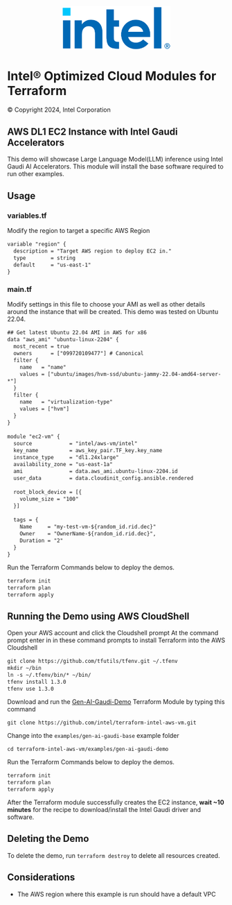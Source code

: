 <p align="center">
  <img src="https://github.com/intel/terraform-intel-aws-vm/blob/main/images/logo-classicblue-800px.png?raw=true" alt="Intel Logo" width="250"/>
</p>

# Intel® Optimized Cloud Modules for Terraform

© Copyright 2024, Intel Corporation

## AWS DL1 EC2 Instance with Intel Gaudi Accelerators

This demo will showcase Large Language Model(LLM) inference using Intel Gaudi AI Accelerators. This module will install the base software required to run other examples.

## Usage

### variables.tf

Modify the region to target a specific AWS Region

```hcl
variable "region" {
  description = "Target AWS region to deploy EC2 in."
  type        = string
  default     = "us-east-1"
}
```

### main.tf

Modify settings in this file to choose your AMI as well as other details around the instance that will be created. This demo was tested on Ubuntu 22.04.

```hcl
## Get latest Ubuntu 22.04 AMI in AWS for x86
data "aws_ami" "ubuntu-linux-2204" {
  most_recent = true
  owners      = ["099720109477"] # Canonical
  filter {
    name   = "name"
    values = ["ubuntu/images/hvm-ssd/ubuntu-jammy-22.04-amd64-server-*"]
  }
  filter {
    name   = "virtualization-type"
    values = ["hvm"]
  }
}

module "ec2-vm" {
  source            = "intel/aws-vm/intel"
  key_name          = aws_key_pair.TF_key.key_name
  instance_type     = "dl1.24xlarge"
  availability_zone = "us-east-1a"
  ami               = data.aws_ami.ubuntu-linux-2204.id
  user_data         = data.cloudinit_config.ansible.rendered

  root_block_device = [{
    volume_size = "100"
  }]

  tags = {
    Name     = "my-test-vm-${random_id.rid.dec}"
    Owner    = "OwnerName-${random_id.rid.dec}",
    Duration = "2"
  }
}
```

Run the Terraform Commands below to deploy the demos.

```Shell
terraform init
terraform plan
terraform apply
```

## Running the Demo using AWS CloudShell

Open your AWS account and click the Cloudshell prompt
At the command prompt enter in in these command prompts to install Terraform into the AWS Cloudshell

```Shell
git clone https://github.com/tfutils/tfenv.git ~/.tfenv
mkdir ~/bin
ln -s ~/.tfenv/bin/* ~/bin/
tfenv install 1.3.0
tfenv use 1.3.0
```

Download and run the [Gen-AI-Gaudi-Demo](https://github.com/intel/terraform-intel-aws-vm/tree/main/examples/gen-ai-gaudi-base) Terraform Module by typing this command

```Shell
git clone https://github.com/intel/terraform-intel-aws-vm.git
```

Change into the `examples/gen-ai-gaudi-base` example folder

```Shell
cd terraform-intel-aws-vm/examples/gen-ai-gaudi-demo
```

Run the Terraform Commands below to deploy the demos.

```Shell
terraform init
terraform plan
terraform apply
```

After the Terraform module successfully creates the EC2 instance, **wait ~10 minutes** for the recipe to download/install the Intel Gaudi driver and software.

## Deleting the Demo

To delete the demo, run `terraform destroy` to delete all resources created.

## Considerations

- The AWS region where this example is run should have a default VPC
